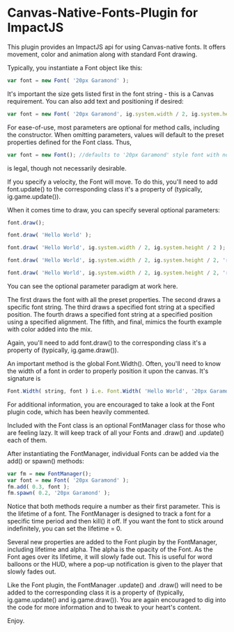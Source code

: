 # Canvas-Native-Fonts-Plugin for ImpactJS

This plugin provides an ImpactJS api for using Canvas-native fonts. It offers
movement, color and animation along with standard Font drawing.

Typically, you instantiate a Font object like this:
```javascript
var font = new Font( '20px Garamond' );
```
It's important the size gets listed first in the font string - this is a Canvas requirement.
You can also add text and positioning if desired:
```javascript
var font = new Font( '20px Garamond', ig.system.width / 2, ig.system.height / 2 );
```
For ease-of-use, most parameters are optional for method calls, including the constructor.
When omitting parameters, values will default to the preset properties defined for the Font class.
Thus,
```javascript
var font = new Font(); //defaults to '20px Garamond' style font with no font string
```
is legal, though not necessarily desirable.

If you specify a velocity, the Font will move. To do this, you'll need to add font.update()
to the corresponding class it's a property of (typically, ig.game.update()).

When it comes time to draw, you can specify several optional parameters:
```javascript
font.draw();

font.draw( 'Hello World' );

font.draw( 'Hello World', ig.system.width / 2, ig.system.height / 2 );

font.draw( 'Hello World', ig.system.width / 2, ig.system.height / 2, 'right' );

font.draw( 'Hello World', ig.system.width / 2, ig.system.height / 2, 'right', 'rgba( 255, 0, 0, 1 )' );
```
You can see the optional parameter paradigm at work here.

The first draws the font with all the preset properties. The second draws a specific font string.
The third draws a specified font string at a specified position. The fourth draws a specified font string
at a specified position using a specified alignment. The fifth, and final, mimics the fourth example with
color added into the mix.

Again, you'll need to add font.draw() to the corresponding class it's a property of (typically, ig.game.draw()).

An important method is the global Font.Width(). Often, you'll need to know the width of a font in order to
properly position it upon the canvas. It's signature is
```javascript
Font.Width( string, font ) i.e. Font.Width( 'Hello World', '20px Garamond' );
```
For additional information, you are encouraged to take a look at the Font plugin code, which has been
heavily commented.

Included with the Font class is an optional FontManager class for those who are feeling lazy.
It will keep track of all your Fonts and .draw() and .update() each of them.

After instantiating the FontManager, individual Fonts can be added via the add()
or spawn() methods:
```javascript
var fm = new FontManager();
var font = new Font( '20px Garamond' );
fm.add( 0.3, font );
fm.spawn( 0.2, '20px Garamond' );
```
Notice that both methods require a number as their first parameter. This is the
lifetime of a font. The FontManager is designed to track a font for a specific 
time period and then kill() it off. If you want the font to stick around indefinitely,
you can set the lifetime = 0.

Several new properties are added to the Font plugin by the FontManager, including lifetime and alpha.
The alpha is the opacity of the Font. As the Font ages over its lifetime, it will slowly fade out.
This is useful for word balloons or the HUD, where a pop-up notification is given to the player that
slowly fades out.

Like the Font plugin, the FontManager .update() and .draw() will need to be added to the corresponding class
it is a property of (typically, ig.game.update() and ig.game.draw()). You are again encouraged to dig into the code
for more information and to tweak to your heart's content.

Enjoy.
